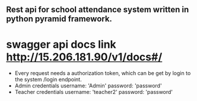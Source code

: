 ## Rest api for school attendance system written in python pyramid framework.

# swagger api docs link http://15.206.181.90/v1/docs#/
- Every request needs a authorization token, which can be get by login to the system /login endpoint.
- Admin credentials
    username: 'Admin'
    password: 'password'
- Teacher credentials
    username: 'teacher2'
    password: 'password'
